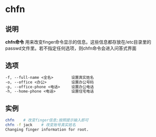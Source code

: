 # chfn

## 说明

**chfn命令** 用来改变finger命令显示的信息。这些信息都存放在/etc目录里的passwd文件里。若不指定任何选项，则chfn命令会进入问答式界面

## 选项

```markdown
-f, --full-name <全名>        设置真实姓名
-o, --office <办公>           设置办公号码
-p, --office-phone <电话>     设置办公电话
-h, --home-phone <电话>       设置住宅电话

```

## 实例

```bash
chfn    # 改变finger信息;按照提示输入即可
chfn -f jack    # 改变账号真实姓名
Changing finger information for root.

```



